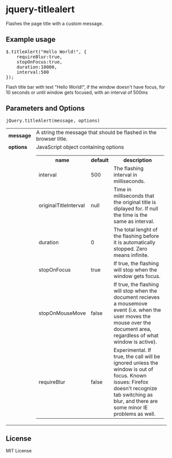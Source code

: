 jquery-titlealert
=================

Flashes the page title with a custom message. 

Example usage
-------------

<pre>
$.titleAlert("Hello World!", {
    requireBlur:true,
    stopOnFocus:true,
    duration:10000,
    interval:500
});
</pre>

Flash title bar with text "Hello World!", if the window doesn't have focus, for 10 seconds or until window gets focused, with an interval of 500ms

Parameters and Options
----------------------

<pre>jQuery.titleAlert(message, options)</pre>

<table>
<tr>
	<td><b>message</b></td>
	<td>A string  the message that should be flashed in the browser title.</td>
</tr>
<tr>
	<td valign="top"><b>options</b></td>
	<td>
JavaScript object containing options

<table>
<tr>
	<th>name</th>
	<th>default</th>
	<th>description</th>
</tr>
<tr>
	<td>interval</td>
	<td>500</td>
	<td>The flashing interval in milliseconds.</td>
</tr>
<tr>
	<td>originalTitleInterval</td>
	<td>null</td>
	<td>Time in milliseconds that the original title is diplayed for. If null the time is the same as interval.</td>
<tr>
	<td>duration</td>
	<td>0</td>
	<td>The total lenght of the flashing before it is automatically stopped. Zero means infinite.</td>
</tr>
<tr>
	<td>stopOnFocus</td>
	<td>true</td>
	<td>If true, the flashing will stop when the window gets focus.</td>
</tr>
<tr>
	<td>stopOnMouseMove</td>
	<td>false</td>
	<td>If true, the flashing will stop when the document recieves a mousemove event (i.e. when the user moves the mouse over the document area, regardless of what window is active).</td>
</tr>
<tr>
	<td>requireBlur</td>
	<td>false</td>
	<td>Experimental. If true, the call will be ignored unless the window is out of focus. Known issues: Firefox doesn't recognize tab switching as blur, and there are some minor IE problems as well.</td>
</tr>
</table>

</td>
</tr>
</table>

</td>
</tr>
</table>

License
-------
MIT License
